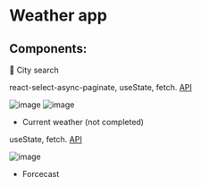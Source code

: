 # Weather app

## Components: 

  :fallen_leaf: City search

  react-select-async-paginate, useState, fetch. [API](https://rapidapi.com/wirefreethought/api/geodb-cities/)
  
  ![image](https://user-images.githubusercontent.com/94675218/187029262-31379945-1e3f-48c7-8110-0d316ab1bc49.png)
  ![image](https://user-images.githubusercontent.com/94675218/187029362-5ab95fa5-a2a4-418b-95ed-0ff284ca40ed.png)


- Current weather (not completed)

useState, fetch. [API](https://openweathermap.org/current)

![image](https://user-images.githubusercontent.com/94675218/187041135-bbde4840-8fae-4d6d-b2e8-8260fb7ca950.png)



- Forcecast
